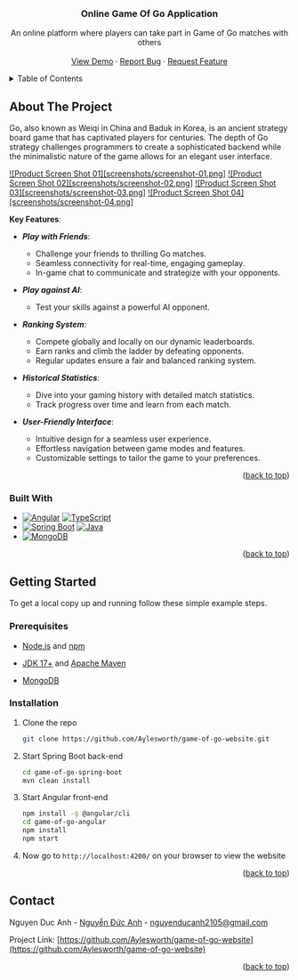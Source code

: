 <a name="readme-top"></a>


<!-- PROJECT LOGO -->
<br />
<div align="center">

  <h3 align="center">Online Game Of Go Application</h3>

  <p align="center">
    An online platform where players can take part in Game of Go matches with others
    <br />
    <br />
    <a href="https://github.com/Aylesworth/game-of-go-website">View Demo</a>
    ·
    <a href="https://github.com/Aylesworth/game-of-go-website/issues">Report Bug</a>
    ·
    <a href="https://github.com/Aylesworth/game-of-go-website/issues">Request Feature</a>
  </p>
</div>



<!-- TABLE OF CONTENTS -->
<details>
  <summary>Table of Contents</summary>
  <ol>
    <li>
      <a href="#about-the-project">About The Project</a>
      <ul>
        <li><a href="#built-with">Built With</a></li>
      </ul>
    </li>
    <li>
      <a href="#getting-started">Getting Started</a>
      <ul>
        <li><a href="#prerequisites">Prerequisites</a></li>
        <li><a href="#installation">Installation</a></li>
      </ul>
    </li>
    <li><a href="#contact">Contact</a></li>
  </ol>
</details>



<!-- ABOUT THE PROJECT -->
## About The Project

Go, also known as Weiqi in China and Baduk in Korea, is an ancient strategy board game that has captivated players for centuries. The depth of Go strategy challenges programmers to create a sophisticated backend while the minimalistic nature of the game allows for an elegant user interface.

[![Product Screen Shot 01][screenshots/screenshot-01.png]]()
[![Product Screen Shot 02][screenshots/screenshot-02.png]]()
[![Product Screen Shot 03][screenshots/screenshot-03.png]]()
[![Product Screen Shot 04][screenshots/screenshot-04.png]]()

**Key Features**:
- ***Play with Friends***:
	- Challenge your friends to thrilling Go matches.
	- Seamless connectivity for real-time, engaging gameplay.
	- In-game chat to communicate and strategize with your opponents.
	
- ***Play against AI***:
	- Test your skills against a powerful AI opponent.
	
- ***Ranking System***:
	- Compete globally and locally on our dynamic leaderboards.
	- Earn ranks and climb the ladder by defeating opponents.
	- Regular updates ensure a fair and balanced ranking system.
	
- ***Historical Statistics***:
	- Dive into your gaming history with detailed match statistics.
	- Track progress over time and learn from each match.
	
- ***User-Friendly Interface***:
	- Intuitive design for a seamless user experience.
	- Effortless navigation between game modes and features.
	- Customizable settings to tailor the game to your preferences.
	

<p align="right">(<a href="#readme-top">back to top</a>)</p>



### Built With

* [![Angular][angular-badge]][angular-url] [![TypeScript][typescript-badge]][typescript-url]
* [![Spring Boot][spring-badge]][spring-url] [![Java][java-badge]][java-url]
* [![MongoDB][mongodb-badge]][mongodb-url]

<p align="right">(<a href="#readme-top">back to top</a>)</p>



<!-- GETTING STARTED -->
## Getting Started

To get a local copy up and running follow these simple example steps.

### Prerequisites

* [Node.js](https://nodejs.org/en/download) and [npm](https://www.npmjs.com/)

* [JDK 17+](https://www.oracle.com/java/technologies/downloads/) and [Apache Maven](https://maven.apache.org/download.cgi)

* [MongoDB](https://www.mongodb.com/download-center/community/releases)

### Installation

1. Clone the repo

   ```sh
   git clone https://github.com/Aylesworth/game-of-go-website.git
   ```
2. Start Spring Boot back-end

   ```sh
   cd game-of-go-spring-boot
   mvn clean install
   ```
3. Start Angular front-end

   ```sh
   npm install -g @angular/cli
   cd game-of-go-angular
   npm install
   npm start
   ```
4. Now go to `http://localhost:4200/` on your browser to view the website
   

<p align="right">(<a href="#readme-top">back to top</a>)</p>



<!-- CONTACT -->
## Contact

Nguyen Duc Anh - [Nguyễn Đức Anh](https://web.facebook.com/nda.2105) - nguyenducanh2105@gmail.com

Project Link: [https://github.com/Aylesworth/game-of-go-website](https://github.com/Aylesworth/game-of-go-website)

<p align="right">(<a href="#readme-top">back to top</a>)</p>



<!-- MARKDOWN LINKS & IMAGES -->
<!-- https://www.markdownguide.org/basic-syntax/#reference-style-links -->
[angular-badge]: https://img.shields.io/badge/angular-%23DD0031.svg?style=for-the-badge&logo=angular&logoColor=white
[angular-url]: https://angular.io/
[typescript-badge]: https://img.shields.io/badge/typescript-%23007ACC.svg?style=for-the-badge&logo=typescript&logoColor=white
[typescript-url]: https://www.typescriptlang.org/
[spring-badge]: https://img.shields.io/badge/spring%20boot-%236DB33F.svg?style=for-the-badge&logo=spring&logoColor=white
[spring-url]: https://spring.io/
[java-badge]: https://img.shields.io/badge/java-%23ED8B00.svg?style=for-the-badge&logo=openjdk&logoColor=white
[java-url]: https://www.java.com/
[mongodb-badge]: https://img.shields.io/badge/MongoDB-%234ea94b.svg?style=for-the-badge&logo=mongodb&logoColor=white
[mongodb-url]: https://www.mongodb.com/